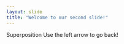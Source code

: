 ```yaml
---
layout: slide
title: "Welcome to our second slide!"
---
```

Superposition
Use the left arrow to go back!